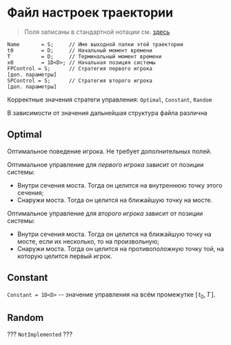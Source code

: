 # Файл настроек траектории

> Поля записаны в стандартной нотации см. [здесь](../DataFormat.md)

```
Name       = S;     // Имя выходной папки этой траектории
t0         = D;     // Начальный момент времени
T          = D;     // Терминальный момент времени
x0         = 1D<D>; // Начальная позиция системы
FPControl = S;      // Стратегия первого игрока
[доп. параметры]
SPControl = S;      // Стратегия второго игрока
[доп. параметры]
```

Корректные значения стратеги управления: `Optimal`, `Constant`, `Random`

В зависимости от значения дальнейшая структура файла различна

## Optimal
Оптимальное поведение игрока. Не требует дополнительных полей.

Оптимальное управление для _первого игрока_  зависит от позиции системы:

* Внутри сечения моста. Тогда он целится на внутреннюю точку этого сечения;
* Снаружи моста. Тогда он целится на ближайшую точку на мосте.

Оптимальное управление для _второго игрока_ зависит от позиции системы:

* Внутри сечения моста. Тогда он целится на ближайшую точку на мосте, если их несколько, то на произвольную;
* Снаружи моста. Тогда он целится на противоположную точку той, на которую целится первый игрок.

## Constant
`Constant = 1D<D>`  -- значение управления на всём промежутке $[\, t_0, T \,]$.

## Random
 ??? `NotImplemented` ???
